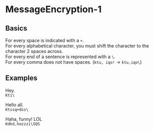 # MessageEncryption-1

## Basics

For every space is indicated with a `+`.  
For every alphabetical character, you must shift the character to the character 2 spaces across.  
For every end of a sentence is represented with a `\`.  
For every comma does not have spaces. (`ktu, iqo!` -> `ktu,iqo\`)  

## Examples

Hey.  
`Kti\`

Hello all.  
`Ktssq+dss\`

Haha, funny! LOL  
`Kdkd,hozzzi\SQS`
